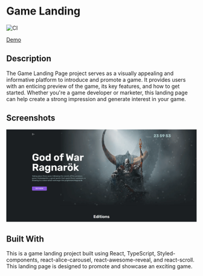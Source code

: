 # Game Landing

![CI](https://github.com/DenisKulik/game-landing/actions/workflows/github-actions.yml/badge.svg)

[Demo](https://deniskulik.github.io/game-landing)

## Description
The Game Landing Page project serves as a visually appealing and informative platform to introduce and promote a game. It provides users with an enticing preview of the game, its key features, and how to get started. Whether you're a game developer or marketer, this landing page can help create a strong impression and generate interest in your game.

## Screenshots

![screenshots](./screenshots/game-landing.png)

## Built With
This is a game landing project built using React, TypeScript, Styled-components, react-alice-carousel, react-awesome-reveal, and react-scroll. This landing page is designed to promote and showcase an exciting game.